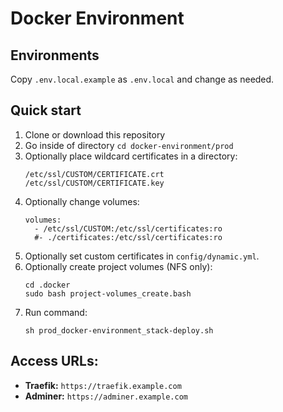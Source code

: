 # Docker Environment

## Environments

Copy `.env.local.example` as `.env.local` and change as needed.

## Quick start
1. Clone or download this repository
2. Go inside of directory `cd docker-environment/prod`
3. Optionally place wildcard certificates in a directory:
    ```
    /etc/ssl/CUSTOM/CERTIFICATE.crt
    /etc/ssl/CUSTOM/CERTIFICATE.key
    ```
4. Optionally change volumes:
    ```
    volumes:
      - /etc/ssl/CUSTOM:/etc/ssl/certificates:ro
      #- ./certificates:/etc/ssl/certificates:ro
    ```
5. Optionally set custom certificates in `config/dynamic.yml`.
6. Optionally create project volumes (NFS only):
    ```
    cd .docker
    sudo bash project-volumes_create.bash
    ```
7. Run command:
    ```
    sh prod_docker-environment_stack-deploy.sh
    ```

## Access URLs:
- **Traefik:** `https://traefik.example.com`
- **Adminer:** `https://adminer.example.com`
